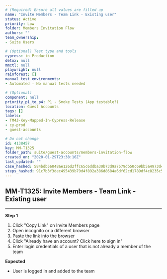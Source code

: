 ```yaml
---
# (Required) Ensure all values are filled up
name: "Invite Members - Team Link - Existing user"
status: Active
priority: Low
folder: Members Invitation Flow
authors: ""
team_ownership: 
- Suite Users

# (Optional) Test type and tools
cypress: in Production
detox: null
mmctl: null
playwright: null
rainforest: []
manual_test_environments: 
- Automated - No manual tests needed

# (Optional)
component: null
priority_p1_to_p4: P1 - Smoke Tests (App testable?)
location: Guest Accounts
tags: []
labels: 
- TM4J-Key-Mapped-In-Cypress-Release
- cy-prod
- guest-accounts

# Do not change
id: 4138457
key: MM-T1325
folder_path: suite/guest-accounts/members-invitation-flow
created_on: "2020-01-29T23:38:16Z"
last_updated: ""
case_hashed: 584bdb56048ae126d2ffc65c6ddba30b73d9a7579db50c69bb5a4973d410b280a077189f68be4e5f7d15a106f31718bb
steps_hashed: 91c7b3f3dec495439b79d4f892a386d8684a6df62cd1789df4c8235c5eb07f3b24d7f21f6eb2dfc30c75ce4e6f270fd9
---
```


## MM-T1325: Invite Members - Team Link - Existing user

---

**Step 1**

1. Click "Copy Link" on Invite Members page
2. Open incognito or a different browser
3. Paste the link into the browser
4. Click "Already have an account? Click here to sign in"
5. Enter login credentials of a user that is not already a member of the team

**Expected**

- User is logged in and added to the team
